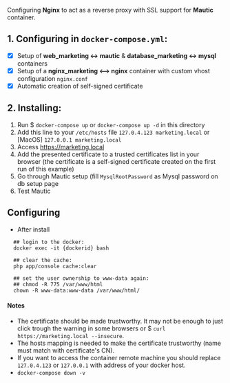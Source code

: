 Configuring **Nginx** to act as a reverse proxy with SSL support for **Mautic** container.

## 1. Configuring in `docker-compose.yml`:

* [x] Setup of **web_marketing <-> mautic** & **database_marketing <-> mysql** containers
* [x] Setup of a **nginx_marketing <--> nginx** container with custom vhost configuration `nginx.conf`
* [x] Automatic creation of self-signed certificate

## 2. Installing:

1. Run $ ```docker-compose up``` or `docker-compose up -d` in this directory
2. Add this line to your `/etc/hosts` file ```127.0.4.123 marketing.local``` or [MacOS] ```127.0.0.1 marketing.local```
3. Access https://marketing.local
4. Add the presented certificate to a trusted certificates list in your browser (the certificate is a self-signed certificate created on the first run of this example)
5. Go through Mautic setup (fill ```MysqlRootPassword``` as Mysql password on db setup page
6. Test Mautic

## Configuring

- After install

```
  ## login to the docker: 
  docker exec -it {dockerid} bash

  ## clear the cache: 
  php app/console cache:clear

  ## set the user ownership to www-data again: 
  ## chmod -R 775 /var/www/html
  chown -R www-data:www-data /var/www/html/
```

#### Notes
* The certificate should be made trustworthy. It may not be enough to just click trough the warning in some browsers or $ `curl https://marketing.local --insecure`.
* The hosts mapping is needed to make the certificate trustworthy (name must match with certificate's CN).
* If you want to access the container remote machine you should replace `127.0.4.123` or `127.0.0.1` with address of your docker host.
* `docker-compose down -v`